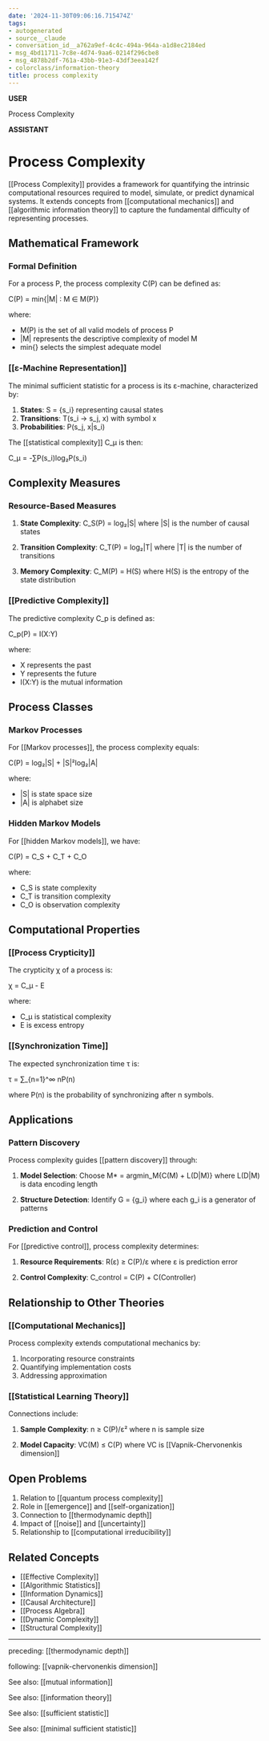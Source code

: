 ```yaml
---
date: '2024-11-30T09:06:16.715474Z'
tags:
- autogenerated
- source__claude
- conversation_id__a762a9ef-4c4c-494a-964a-a1d8ec2184ed
- msg_4bd11711-7c8e-4d74-9aa6-0214f296cbe8
- msg_4878b2df-761a-43bb-91e3-43df3eea142f
- colorclass/information-theory
title: process complexity
---
```


**USER**

Process Complexity


**ASSISTANT**

# Process Complexity

[[Process Complexity]] provides a framework for quantifying the intrinsic computational resources required to model, simulate, or predict dynamical systems. It extends concepts from [[computational mechanics]] and [[algorithmic information theory]] to capture the fundamental difficulty of representing processes.

## Mathematical Framework

### Formal Definition

For a process P, the process complexity C(P) can be defined as:

C(P) = min{|M| : M ∈ M(P)}

where:
- M(P) is the set of all valid models of process P
- |M| represents the descriptive complexity of model M
- min{} selects the simplest adequate model

### [[ε-Machine Representation]]

The minimal sufficient statistic for a process is its ε-machine, characterized by:

1. **States**: S = {s_i} representing causal states
2. **Transitions**: T(s_i → s_j, x) with symbol x
3. **Probabilities**: P(s_j, x|s_i)

The [[statistical complexity]] C_μ is then:

C_μ = -∑P(s_i)log₂P(s_i)

## Complexity Measures

### Resource-Based Measures

1. **State Complexity**:
   C_S(P) = log₂|S|
   where |S| is the number of causal states

2. **Transition Complexity**:
   C_T(P) = log₂|T|
   where |T| is the number of transitions

3. **Memory Complexity**:
   C_M(P) = H(S)
   where H(S) is the entropy of the state distribution

### [[Predictive Complexity]]

The predictive complexity C_p is defined as:

C_p(P) = I(X:Y)

where:
- X represents the past
- Y represents the future
- I(X:Y) is the mutual information

## Process Classes

### Markov Processes

For [[Markov processes]], the process complexity equals:

C(P) = log₂|S| + |S|²log₂|A|

where:
- |S| is state space size
- |A| is alphabet size

### Hidden Markov Models

For [[hidden Markov models]], we have:

C(P) = C_S + C_T + C_O

where:
- C_S is state complexity
- C_T is transition complexity
- C_O is observation complexity

## Computational Properties

### [[Process Crypticity]]

The crypticity χ of a process is:

χ = C_μ - E

where:
- C_μ is statistical complexity
- E is excess entropy

### [[Synchronization Time]]

The expected synchronization time τ is:

τ = ∑_{n=1}^∞ nP(n)

where P(n) is the probability of synchronizing after n symbols.

## Applications

### Pattern Discovery

Process complexity guides [[pattern discovery]] through:

1. **Model Selection**:
   Choose M* = argmin_M{C(M) + L(D|M)}
   where L(D|M) is data encoding length

2. **Structure Detection**:
   Identify G = {g_i} where each g_i is a generator of patterns

### Prediction and Control

For [[predictive control]], process complexity determines:

1. **Resource Requirements**:
   R(ε) ≥ C(P)/ε
   where ε is prediction error

2. **Control Complexity**:
   C_control = C(P) + C(Controller)

## Relationship to Other Theories

### [[Computational Mechanics]]

Process complexity extends computational mechanics by:

1. Incorporating resource constraints
2. Quantifying implementation costs
3. Addressing approximation

### [[Statistical Learning Theory]]

Connections include:

1. **Sample Complexity**:
   n ≥ C(P)/ε²
   where n is sample size

2. **Model Capacity**:
   VC(M) ≤ C(P)
   where VC is [[Vapnik-Chervonenkis dimension]]

## Open Problems

1. Relation to [[quantum process complexity]]
2. Role in [[emergence]] and [[self-organization]]
3. Connection to [[thermodynamic depth]]
4. Impact of [[noise]] and [[uncertainty]]
5. Relationship to [[computational irreducibility]]

## Related Concepts

- [[Effective Complexity]]
- [[Algorithmic Statistics]]
- [[Information Dynamics]]
- [[Causal Architecture]]
- [[Process Algebra]]
- [[Dynamic Complexity]]
- [[Structural Complexity]]


---

preceding: [[thermodynamic depth]]  


following: [[vapnik-chervonenkis dimension]]

See also: [[mutual information]]


See also: [[information theory]]


See also: [[sufficient statistic]]


See also: [[minimal sufficient statistic]]